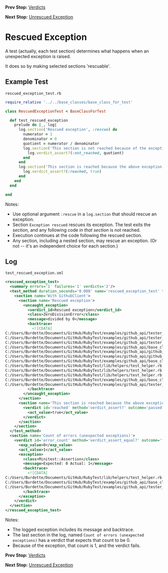 <!--- GENERATED FILE, DO NOT EDIT --->
**Prev Stop:** [Verdicts](./Verdicts.md#verdicts)

**Next Stop:** [Unrescued Exception](./UnrescuedException.md#unrescued-exception)


# Rescued Exception

A test (actually, each test section) determines what happens when an unexpected exception is raised.

It does so by making selected sections 'rescuable'.

## Example Test

<code>rescued_exception_test.rb</code>
```ruby
require_relative '../../base_classes/base_class_for_test'

class RescuedExceptionTest < BaseClassForTest

  def test_rescued_exception
    prelude do |_, log|
      log.section('Rescued exception', :rescue) do
        numerator = 1
        denominator = 0
        quotient = numerator / denominator
        log.section('This section is not reached because of the exception') do
          log.verdict_assert?(:not_reached, quotient)
        end
      end
      log.section('This section is reached because the above exception was rescued') do
        log.verdict_assert?(:reached, true)
      end
    end
  end

end
```

Notes:

- Use optional argument `:rescue` in a `log.section` that should rescue an exception.
- Section `Exception rescued` rescues its exception.  The test exits the _section_, and any following code _in that section_ is not reached.
- Execution continues at the code following the rescued section.
- Any section, including a nested section, may rescue an exception.  (Or not -- it's an independent choice for each section.)

## Log

<code>test_rescued_exception.xml</code>
```xml
<rescued_exception_test>
  <summary errors='1' failures='1' verdicts='2'/>
  <test_method duration_seconds='0.000' name='rescued_exception_test' timestamp='2017-11-12-Sun-09.53.00.622'>
    <section name='With GithubClient'>
      <section name='Rescued exception'>
        <uncaught_exception>
          <verdict_id>Rescued exception</verdict_id>
          <class>ZeroDivisionError</class>
          <message>divided by 0</message>
          <backtrace>
            <![CDATA[
C:/Users/Burdette/Documents/GitHub/RubyTest/examples/github_api/tester_tour/tests/rescued_exception_test.rb:10:in `/'
C:/Users/Burdette/Documents/GitHub/RubyTest/examples/github_api/tester_tour/tests/rescued_exception_test.rb:10:in `block (2 levels) in test_rescued_exception'
C:/Users/Burdette/Documents/GitHub/RubyTest/examples/github_api/tester_tour/tests/rescued_exception_test.rb:7:in `block in test_rescued_exception'
C:/Users/Burdette/Documents/GitHub/RubyTest/examples/github_api/base_classes/base_class_for_test.rb:20:in `block (2 levels) in prelude'
C:/Users/Burdette/Documents/GitHub/RubyTest/examples/github_api/github_client.rb:20:in `block in with'
C:/Users/Burdette/Documents/GitHub/RubyTest/examples/github_api/github_client.rb:16:in `with'
C:/Users/Burdette/Documents/GitHub/RubyTest/examples/github_api/base_classes/base_class_for_test.rb:19:in `block in prelude'
C:/Users/Burdette/Documents/GitHub/RubyTest/lib/helpers/test_helper.rb:23:in `block (2 levels) in test'
C:/Users/Burdette/Documents/GitHub/RubyTest/lib/helpers/test_helper.rb:22:in `block in test'
C:/Users/Burdette/Documents/GitHub/RubyTest/lib/helpers/test_helper.rb:21:in `test'
C:/Users/Burdette/Documents/GitHub/RubyTest/examples/github_api/base_classes/base_class_for_test.rb:11:in `prelude'
C:/Users/Burdette/Documents/GitHub/RubyTest/examples/github_api/tester_tour/tests/rescued_exception_test.rb:6:in `test_rescued_exception']]>
          </backtrace>
        </uncaught_exception>
      </section>
      <section name='This section is reached because the above exception was rescued'>
        <verdict id='reached' method='verdict_assert?' outcome='passed' volatile='false'>
          <act_value>true</act_value>
        </verdict>
      </section>
    </section>
  </test_method>
  <section name='Count of errors (unexpected exceptions)'>
    <verdict id='error_count' method='verdict_assert_equal?' outcome='failed' volatile='true'>
      <exp_value>0</exp_value>
      <act_value>1</act_value>
      <exception>
        <class>Minitest::Assertion</class>
        <message>Expected: 0 Actual: 1</message>
        <backtrace>
          <![CDATA[
C:/Users/Burdette/Documents/GitHub/RubyTest/lib/helpers/test_helper.rb:21:in `test'
C:/Users/Burdette/Documents/GitHub/RubyTest/examples/github_api/base_classes/base_class_for_test.rb:11:in `prelude'
C:/Users/Burdette/Documents/GitHub/RubyTest/examples/github_api/tester_tour/tests/rescued_exception_test.rb:6:in `test_rescued_exception']]>
        </backtrace>
      </exception>
    </verdict>
  </section>
</rescued_exception_test>
```

Notes:

- The logged exception includes its message and backtrace.
- The last section in the log, named `Count of errors (unexpected exceptions)` has a verdict that expects that count to be 0.
- Because of the exception, that count is 1, and the verdict fails.

**Prev Stop:** [Verdicts](./Verdicts.md#verdicts)

**Next Stop:** [Unrescued Exception](./UnrescuedException.md#unrescued-exception)

